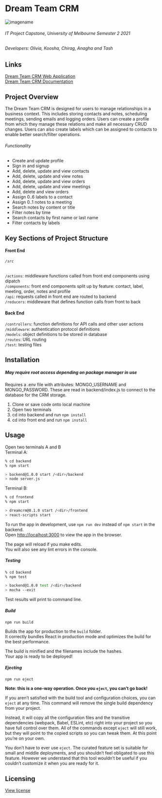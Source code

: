 # Dream Team CRM
![imagename](https://github.com/ccharansingh/DreamTeam/blob/FEAT-testing/crm.JPG?raw=true)
###### IT Project Capstone, University of Melbourne Semester 2 2021
###### Developers: Olivia, Koosha, Chirag, Anagha and Tash
## Links
[Dream Team CRM Web Application](https://dream-team-crm.herokuapp.com/)\
[Dream Team CRM Documentation](https://dreamteam56.atlassian.net/wiki/spaces/DT/overview?homepageId=18972688)
## Project Overview
The Dream Team CRM is designed for users to manage relationships in a business context. This includes storing contacts and notes, scheduling meetings, sending emails and logging orders. Users can create a profile from which they manage these relations and make all necessary CRUD changes. Users can also create labels which can be assigned to contacts to enable better search/filter operations.
###### Functionality
* Create and update profile
* Sign in and signup
* Add, delete, update and view contacts
* Add, delete, update and view notes
* Add, delete, update and view orders
* Add, delete, update and view meetings
* Add, delete and view orders
* Assign 0..6 labels to a contact
* Assign 0..1 notes to a meeting
* Search notes by content or title
* Filter notes by time
* Search contacts by first name or last name
* Filter contacts by labels

## Key Sections of Project Structure
#### Front End
###### `/src`
`/actions`: middleware functions called from front end components using dipatch\
`/components`: front end components split up by feature: contact, label, meeting, order, notes and profile\
`/api`: requests called in front end are routed to backend \
`/reducers`: middleware that defines function calls from front to back
#### Back End
`/controllers`: function definitions for API calls and other user actions\
`/middleware`: authentication protocol definitions\
`/models`: object definitions to be stored in database\
`/routes`: URL routing \
`/test`: testing files


## Installation
##### May require root access depending on package manager in use
Requires a .env file with attributes: MONGO_USERNAME and MONGO_PASSWORD. These are read in backend/index.js to connect to the database for the CRM storage.
1. Clone or save code onto local machine
2. Open two terminals 
3. cd into backend and run `npm install` 
4. cd into front end and run `npm install` 

## Usage 
Open two terminals A and B\
Terminal A:
```bash
% cd backend
% npm start

> backend@1.0.0 start /<dir>/backend
> node server.js
```
Terminal B:
```bash
% cd frontend
% npm start

> dreamcrm@0.1.0 start /<dir>/frontend
> react-scripts start
```
To run the app in development, use `npm run dev` instead of `npm start` in the backend.\
Open [http://localhost:3000](http://localhost:3000) to view the app in the browser.

The page will reload if you make edits.\
You will also see any lint errors in the console.

##### Testing 
```bash
% cd backend
% npm test

> backend@1.0.0 test /<dir>/backend
> mocha --exit
```
Test results will print to command line. 

##### Build 
`npm run build`

Builds the app for production to the `build` folder.\
It correctly bundles React in production mode and optimizes the build for the best performance.

The build is minified and the filenames include the hashes.\
Your app is ready to be deployed!

##### Ejecting 

`npm run eject`

**Note: this is a one-way operation. Once you `eject`, you can’t go back!**

If you aren’t satisfied with the build tool and configuration choices, you can `eject` at any time. This command will remove the single build dependency from your project.

Instead, it will copy all the configuration files and the transitive dependencies (webpack, Babel, ESLint, etc) right into your project so you have full control over them. All of the commands except `eject` will still work, but they will point to the copied scripts so you can tweak them. At this point you’re on your own.

You don’t have to ever use `eject`. The curated feature set is suitable for small and middle deployments, and you shouldn’t feel obligated to use this feature. However we understand that this tool wouldn’t be useful if you couldn’t customize it when you are ready for it.

## Licensing 
[View license](https://github.com/ccharansingh/DreamTeam/blob/FEAT-testing/COPYING)
